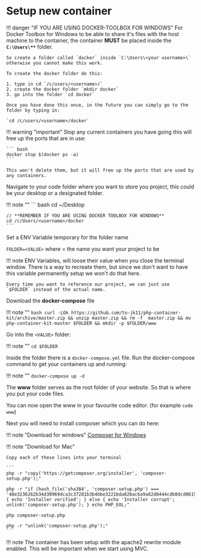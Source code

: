 # Setup new container

!!! danger "IF YOU ARE USING DOCKER-TOOLBOX FOR WINDOWS"
    For Docker Toolbox for Windows to be able to share it's files with the host machine to the container, the container **MUST** be placed inside the **`C:\Users\**`** folder.

    So create a folder called `docker` inside `C:\Users\<your username>\` otherwise you cannot make this work.

    To create the docker folder do this:

    1. type in cd `/c/users/<username>/`
    2. create the docker folder `mkdir docker`
    3. go into the folder `cd docker`

    Once you have done this once, in the future you can simply go to the folder by typing in:

    `cd /c/users/<username>/docker` 

!!! warning "important"
    Stop any current containers you have going this will free up the ports that are in use:

    ``` bash
    docker stop $(docker ps -a)
    ```

    This won't delete them, but it will free up the ports that are used by any containers.

Navigate to your code folder where you want to store you project, this could be your desktop or a designated folder.

!!! note ""
    ``` bash
    cd ~/Desktop

    // **REMEMBER IF YOU ARE USING DOCKER TOOLBOX FOR WINDOWS**
    cd /c/Users/<username>/docker
    ```

Set a ENV Variable temporary for the folder name

`FOLDER=<VALUE>` where <VALUE> = the name you want your project to be

!!! note
    ENV Variables, will loose their value when you close the terminal window. There is a way to recreate them, but since we don't want to have this variable permanently setup we won't do that here.

    Every time you want to reference our project, we can just use `$FOLDER` instead of the actual name.

Download the **docker-compose** file

!!! note ""
    ``` bash
    curl -LOk https://github.com/to-jk11/php-container-kit/archive/master.zip && unzip master.zip && rm -f  master.zip && mv php-container-kit-master $FOLDER && mkdir -p $FOLDER/www
    ```

Go into the `<VALUE>` folder:

!!! note ""
    ```
    cd $FOLDER
    ```

Inside the folder there is a `docker-compose.yml` file.
Run the docker-compose command to get your containers up and running:

!!! note ""
    ```
    docker-compose up -d
    ```

The **www** folder serves as the root folder of your website. So that is where you put your code files.

You can now open the www in your favourite code editor. (for example `code www`)

Next you will need to install composer which you can do here:

!!! note "Download for windows"
    [Composer for Windows](https://getcomposer.org/Composer-Setup.exe)

!!! note "Download for Mac"

    Copy each of these lines into your terminal
   
    ```
    php -r "copy('https://getcomposer.org/installer', 'composer-setup.php');"
    
    php -r "if (hash_file('sha384', 'composer-setup.php') === '48e3236262b34d30969dca3c37281b3b4bbe3221bda826ac6a9a62d6444cdb0dcd0615698a5cbe587c3f0fe57a54d8f5') { echo 'Installer verified'; } else { echo 'Installer corrupt'; unlink('composer-setup.php'); } echo PHP_EOL;"
    
    php composer-setup.php
    
    php -r "unlink('composer-setup.php');"
    ```


!!! note
    The container has been setup with the apache2 rewrite module enabled. This will be important when we start using MVC.
